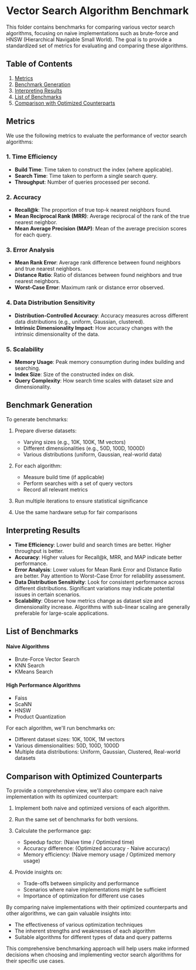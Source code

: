# Vector Search Algorithm Benchmark

This folder contains benchmarks for comparing various vector search algorithms, focusing on naive implementations such as brute-force and HNSW (Hierarchical Navigable Small World). The goal is to provide a standardized set of metrics for evaluating and comparing these algorithms.

## Table of Contents

1. [Metrics](#metrics)
2. [Benchmark Generation](#benchmark-generation)
3. [Interpreting Results](#interpreting-results)
4. [List of Benchmarks](#list-of-benchmarks)
5. [Comparison with Optimized Counterparts](#comparison-with-optimized-counterparts)

## Metrics

We use the following metrics to evaluate the performance of vector search algorithms:

### 1. Time Efficiency

- **Build Time**: Time taken to construct the index (where applicable).
- **Search Time**: Time taken to perform a single search query.
- **Throughput**: Number of queries processed per second.

### 2. Accuracy

- **Recall@k**: The proportion of true top-k nearest neighbors found.
- **Mean Reciprocal Rank (MRR)**: Average reciprocal of the rank of the true nearest neighbor.
- **Mean Average Precision (MAP)**: Mean of the average precision scores for each query.

### 3. Error Analysis

- **Mean Rank Error**: Average rank difference between found neighbors and true nearest neighbors.
- **Distance Ratio**: Ratio of distances between found neighbors and true nearest neighbors.
- **Worst-Case Error**: Maximum rank or distance error observed.

### 4. Data Distribution Sensitivity

- **Distribution-Controlled Accuracy**: Accuracy measures across different data distributions (e.g., uniform, Gaussian, clustered).
- **Intrinsic Dimensionality Impact**: How accuracy changes with the intrinsic dimensionality of the data.

### 5. Scalability

- **Memory Usage**: Peak memory consumption during index building and searching.
- **Index Size**: Size of the constructed index on disk.
- **Query Complexity**: How search time scales with dataset size and dimensionality.

## Benchmark Generation

To generate benchmarks:

1. Prepare diverse datasets:

   - Varying sizes (e.g., 10K, 100K, 1M vectors)
   - Different dimensionalities (e.g., 50D, 100D, 1000D)
   - Various distributions (uniform, Gaussian, real-world data)

2. For each algorithm:

   - Measure build time (if applicable)
   - Perform searches with a set of query vectors
   - Record all relevant metrics

3. Run multiple iterations to ensure statistical significance

4. Use the same hardware setup for fair comparisons

## Interpreting Results

- **Time Efficiency**: Lower build and search times are better. Higher throughput is better.
- **Accuracy**: Higher values for Recall@k, MRR, and MAP indicate better performance.
- **Error Analysis**: Lower values for Mean Rank Error and Distance Ratio are better. Pay attention to Worst-Case Error for reliability assessment.
- **Data Distribution Sensitivity**: Look for consistent performance across different distributions. Significant variations may indicate potential issues in certain scenarios.
- **Scalability**: Observe how metrics change as dataset size and dimensionality increase. Algorithms with sub-linear scaling are generally preferable for large-scale applications.

## List of Benchmarks

#### Naive Algorithms

- Brute-Force Vector Search
- KNN Search
- KMeans Search

#### High Performance Algorithms

- Faiss
- ScaNN
- HNSW
- Product Quantization

For each algorithm, we'll run benchmarks on:

- Different dataset sizes: 10K, 100K, 1M vectors
- Various dimensionalities: 50D, 100D, 1000D
- Multiple data distributions: Uniform, Gaussian, Clustered, Real-world datasets

## Comparison with Optimized Counterparts

To provide a comprehensive view, we'll also compare each naive implementation with its optimized counterpart:

1. Implement both naive and optimized versions of each algorithm.
2. Run the same set of benchmarks for both versions.
3. Calculate the performance gap:

   - Speedup factor: (Naive time / Optimized time)
   - Accuracy difference: (Optimized accuracy - Naive accuracy)
   - Memory efficiency: (Naive memory usage / Optimized memory usage)

4. Provide insights on:
   - Trade-offs between simplicity and performance
   - Scenarios where naive implementations might be sufficient
   - Importance of optimization for different use cases

By comparing naive implementations with their optimized counterparts and other algorithms, we can gain valuable insights into:

- The effectiveness of various optimization techniques
- The inherent strengths and weaknesses of each algorithm
- Suitable algorithms for different types of data and query patterns

This comprehensive benchmarking approach will help users make informed decisions when choosing and implementing vector search algorithms for their specific use cases.
